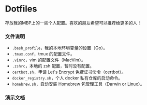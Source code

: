 # Dotfiles

存放我的MBP上的一些个人配置。喜欢的朋友希望可以推荐给更多的人！

### 文件说明

- `.bash_profile`，我的本地环境变量的设置（Go）。
- `.tmux.conf`，tmux 的配置文件。
- `.vimrc`，vim 的配置文件（MacVim）。
- `.zshrc`，本地的 zsh 配置，暂时没有配置。
- `certbot.sh`，申请 Let's Encrypt 免费证书命令（certbot）。
- `docker_registry.sh`，个人 docker 私有仓库的启动命令。
- `homebrew.sh`，自动安装 Homebrew 包管理工具（Darwin or Linux）。

### 演示文档
